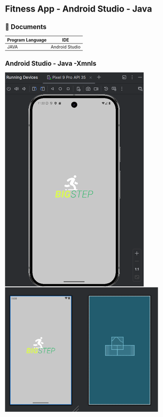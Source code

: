 # Fitness App -  Android Studio - Java


## 📔 Documents

| Program Language | IDE |
| ------- | ------------ |
| JAVA |  Android Studio|



## Android Studio - Java -Xmnls
![launch_page.png](https://github.com/LizzyTrevisan/Fitness_App_Adroid_Studio/blob/main/launch_page.png)
![launch_page_xml.png](https://github.com/LizzyTrevisan/Fitness_App_Adroid_Studio/blob/main/launch_page_xml.png)
